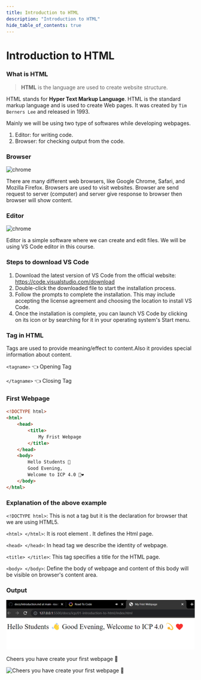 ```yaml
---
title: Introduction to HTML
description: "Introduction to HTML"
hide_table_of_contents: true
---
```

# Introduction to HTML

### What is HTML

>**HTML** is the language are used to create website structure.

HTML stands for **Hyper Text Markup Language**. HTML is the standard markup language and is used to create Web pages. It was created by `Tim Berners Lee` and released in 1993.

Mainly we will be using two type of softwares while developing webpages.

1. Editor: for writing code.
2. Browser: for checking output from the code.

### Browser

<img src="/icp/01/chrome.png" alt="chrome" width="50px"/>

There are many different web browsers, like Google Chrome, Safari, and Mozilla Firefox. Browsers are used to visit websites. Browser are send request to server (computer) and server give response to browser then browser will show content.

### Editor

<img src="/icp/01/vs-code.png" alt="chrome" width="50px"/>

Editor is a simple software where we can create and edit files. We will be using VS Code editor in this course.

### Steps to download VS Code

  1. Download the latest version of VS Code from the official website: https://code.visualstudio.com/download
  2. Double-click the downloaded file to start the installation process.
  3. Follow the prompts to complete the installation. This may include accepting the license agreement and choosing the location to install VS Code.
  4. Once the installation is complete, you can launch VS Code by clicking on its icon or by searching for it in your operating system's Start menu.

### Tag in HTML

Tags are used to provide meaning/effect to content.Also it provides special information about content.

`<tagname>` 👈 Opening Tag

`</tagname>` 👈 Closing Tag

### First Webpage

```html
<!DOCTYPE html>
<html>
    <head>
        <title>
            My Frist Webpage
        </title>
    </head>
    <body>
        Hello Students 👋
        Good Evening,
        Welcome to ICP 4.0 💫❤️
    </body>
</html>
```

### Explanation of the above example

`<!DOCTYPE html>`: This is not a tag but it is the declaration for browser that we are using HTML5.

`<html> </html>`: It is root element . It defines the Html page.

`<head> </head>`: In head tag we describe the identity of webpage.

`<title> </title>`: This tag specifies a title for the HTML page.

`<body> </body>`: Define the body of webpage and content of this body will be visible on browser's content area.

### Output

![Output](output-1.png)

Cheers you have create your first webpage 🍻

<img src="/icp/01/minion.gif" alt="Cheers you have create your first webpage 🍻" />
